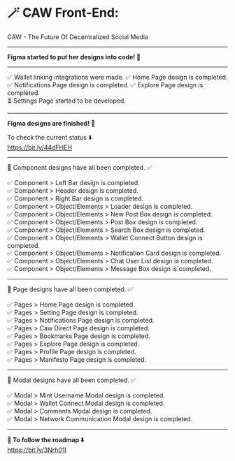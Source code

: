 # 🪄 CAW Front-End:
CAW - The Future Of Decentralized Social Media


---

**Figma started to put her designs into code! 🚧**

---
✅ Wallet linking integrations were made.
✅ Home Page design is completed.
✅ Notifications Page design is completed.
✅ Explore Page design is completed.
<br/>⏳ Settings Page started to be developed. 

---

**Figma designs are finished! 🎉**

To check the current status ⬇️
<br/> https://bit.ly/44dFHEH <br/>

---
🎉 Component designs have all been completed. ✅ <br/>
<br/> ✅ Component > Left Bar design is completed.
<br/> ✅ Component > Header design is completed.
<br> ✅ Component > Right Bar design is completed.
<br> ✅ Component > Object/Elements > Loader design is completed.
<br/> ✅ Component > Object/Elements > New Post Box design is completed.
<br/> ✅ Component > Object/Elements > Post Box design is completed.
<br/> ✅ Component > Object/Elements > Search Box design is completed.
<br/> ✅ Component > Object/Elements > Wallet Connect Button design is completed.
<br/> ✅ Component > Object/Elements > Notification Card design is completed.
<br/> ✅ Component > Object/Elements > Chat User List design is completed.
<br/> ✅ Component > Object/Elements >  Message Box design is completed.

---
🎉 Page designs have all been completed. ✅ <br/>
<br/> ✅ Pages > Home Page design is completed. 
<br/> ✅ Pages > Setting Page design is completed.
<br/> ✅ Pages > Notifications Page design is completed.
<br/> ✅ Pages > Caw Direct Page design is completed.
<br/> ✅ Pages > Bookmarks Page design is completed.
<br/> ✅ Pages > Explore Page design is completed.
<br/> ✅ Pages > Profile Page design is completed.
<br/> ✅ Pages > Manifesto Page design is completed.

---

🎉 Modal designs have all been completed. ✅ <br/>
<br/> ✅ Modal > Mint Username Modal design is completed.
<br/> ✅ Modal > Wallet Connect Modal design is completed.
<br/> ✅ Modal > Comments Modal design is completed.
<br/> ✅ Modal > Network Communication Modal design is completed.


---
**🚀 To follow the roadmap ⬇️**
<br/>  https://bit.ly/3Nrh01I


